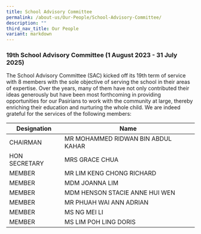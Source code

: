 ```yaml
---
title: School Advisory Committee
permalink: /about-us/Our-People/School-Advisory-Committee/
description: ""
third_nav_title: Our People
variant: markdown
---
```

### **19th School Advisory Committee (1 August 2023 - 31 July 2025)**

The School Advisory Committee (SAC) kicked off its 19th term of service with 8 members with the sole objective of serving the school in their areas of expertise. Over the years, many of them have not only contributed their ideas generously but have been most forthcoming in providing opportunities for our Pasirians to work with the community at large, thereby enriching their education and nurturing the whole child. We are indeed grateful for the services of the following members:


| Designation | Name |
| -------- | -------- | 
| CHAIRMAN	     | MR MOHAMMED RIDWAN BIN ABDUL KAHAR   
|HON SECRETARY|MRS GRACE CHUA
|MEMBER|MR LIM KENG CHONG RICHARD
|MEMBER|MDM JOANNA LIM
|MEMBER|MDM HENSON STACIE ANNE HUI WEN
|MEMBER|MR PHUAH WAI ANN ADRIAN
|MEMBER|MS NG MEI LI
|MEMBER|MS LIM POH LING DORIS